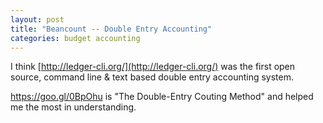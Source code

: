 ```yaml
---
layout: post
title: "Beancount -- Double Entry Accounting"
categories: budget accounting
---
```


I think [http://ledger-cli.org/](http://ledger-cli.org/) was the first open source, command line & text based double entry accounting system.

https://goo.gl/0BpOhu is "The Double-Entry Couting Method" and helped me the most in understanding.  

